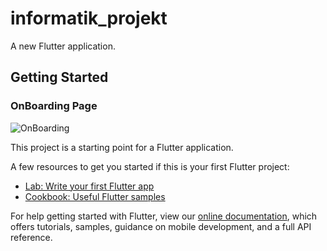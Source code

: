 # informatik_projekt

A new Flutter application.

## Getting Started

### OnBoarding Page
![OnBoarding](https://user-images.githubusercontent.com/76230380/108328963-5b5d2f00-71cd-11eb-8118-3757986d3044.gif)

This project is a starting point for a Flutter application.

A few resources to get you started if this is your first Flutter project:

- [Lab: Write your first Flutter app](https://flutter.dev/docs/get-started/codelab)
- [Cookbook: Useful Flutter samples](https://flutter.dev/docs/cookbook)

For help getting started with Flutter, view our
[online documentation](https://flutter.dev/docs), which offers tutorials,
samples, guidance on mobile development, and a full API reference.
